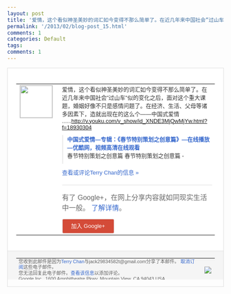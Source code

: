 ```yaml
---
layout: post
title: '爱情，这个看似神圣美妙的词汇如今变得不那么简单了。在近几年来中国社会“过山车”似的...'
permalink: '/2013/02/blog-post_15.html'
comments: 1
categories: Default
tags: 
comments: 1
---
```

<!-- X-Notifications: 1:38f8423eb0000000 -->

<div style="border:solid 1px #dfdfdf;color:#686868;font:13px Arial"><div style="background-color:#fff;padding:20px;"><table cellpadding="0" cellspacing="0"><tr><td style="padding-right:15px;vertical-align:top"><a href="https://plus.google.com/_/notifications/emlink?emr=14900066512970582018&amp;emid=CLC-9q-9uLUCFUYKcgodFnUAAA&amp;path=%2F108643996575278738906&amp;dt=1360936992357&amp;uob=8"><img height="75" src="https://lh3.googleusercontent.com/-KKRGTyJ5Bl0/AAAAAAAAAAI/AAAAAAAAtnY/R4QEWIp3Ur0/s75-c-k-a/photo.jpg" style="border:solid 1px #cccccc;" width="75"/></a></td><td style="width:578px;color:#333;font:13px Arial;vertical-align:top"><div style="padding-bottom:10px">爱情，这个看似神圣美妙的词汇如今变得不那<wbr/>么简单了。在近几年来中国社会"过山车"似<wbr/>的变化之后，面对这个重大课题，婚姻好像不<wbr/>只是感情问题了。在经济、生活、父母等诸多<wbr/>因素下，造就出现在的这么个――中国式爱情<wbr/>......<a class="ot-anchor" href="http://v.youku.com/v_show/id_XNDE3MjQwMjYw.html?f=18930304" rel="nofollow">http://v.youku<wbr/>.com/v_show/id_XNDE3<wbr/>MjQwMjYw.html?f=1893<wbr/>0304</a></div><div style="margin-bottom:10px;padding-left:10px; border-left:2px solid #EAEAEA"><span style="margin-right:5px"><a href="http://v.youku.com/v_show/id_XNDE3MjQwMjYw.html?f=18930304" style="color:#3366CC;text-decoration:none"><span style="font-weight:bold">中国式爱情―专辑：《春节特别策划之创意篇<wbr/>》―在线播放―优酷网，视频高清在线观看</span></a><div style="padding-bottom:10px">春节特别策划之创意篇 春节特别策划之创意篇 -</div></span></div><a href="https://plus.google.com/_/notifications/emlink?emr=14900066512970582018&amp;emid=CLC-9q-9uLUCFUYKcgodFnUAAA&amp;path=%2F108643996575278738906%2Fposts%2FhWo7ctDg6r3%3Fgpinv%3DAMIXal9EKdZ_4jcaaWYJRZVb-4b-GY0yL5mOnhy7fuEANVJkidp-M1GoZFc4S-xb1GlOVScFeQEmOWIzMdW8XVtXwB1As98vsH1b2qckwVuaWZcOi2J_onM&amp;dt=1360936992357&amp;uob=8" style="color:#3366CC;text-decoration:none">查看或评论Terry Chan的信息 »</a><div style="margin-top:20px;border-top:solid 1px #dfdfdf"><div style="padding:15px 0;color:#686868;font:16px Arial">有了 Google+，在网上分享内容就如同现实生活中一般。 <a href="http://www.google.com/+/learnmore/" style="color:#3366CC;text-decoration:none">了解详情</a>。</div><a href="https://plus.google.com/_/notifications/emlink?emr=14900066512970582018&amp;emid=CLC-9q-9uLUCFUYKcgodFnUAAA&amp;path=%2F%3Fgpinv%3DAMIXal9EKdZ_4jcaaWYJRZVb-4b-GY0yL5mOnhy7fuEANVJkidp-M1GoZFc4S-xb1GlOVScFeQEmOWIzMdW8XVtXwB1As98vsH1b2qckwVuaWZcOi2J_onM&amp;dt=1360936992357&amp;uob=8" style="padding:1px 20px;min-width:54px;display:inline-block; background-color:#d44b38;text-align:center; font:13px Arial; border-radius:3px;color:#fff;border:solid 1px #dfdfdf; white-space:nowrap;text-decoration:none;height:30px;line-height:30px">加入 Google+</a></div></td></tr></table></div><div style="border-top:solid 1px #dfdfdf;padding:0 20px; background-color:#f5f5f5"><table cellpadding="0" cellspacing="0" style="height:50px"><tbody><tr><td style="vertical-align:middle;width:100%; color:#636363;font:11px Arial; line-height:120%">您收到此邮件是因为<a href="https://plus.google.com/_/notifications/emlink?emr=14900066512970582018&amp;emid=CLC-9q-9uLUCFUYKcgodFnUAAA&amp;path=%2F108643996575278738906%3Fgpinv%3DAMIXal9EKdZ_4jcaaWYJRZVb-4b-GY0yL5mOnhy7fuEANVJkidp-M1GoZFc4S-xb1GlOVScFeQEmOWIzMdW8XVtXwB1As98vsH1b2qckwVuaWZcOi2J_onM&amp;dt=1360936992357&amp;uob=8" style="color:#3366CC;text-decoration:none">Terry Chan</a>与jack29834582t@gmail.com分享了本邮件。 <a href="https://plus.google.com/_/notifications/emlink?emr=14900066512970582018&amp;emid=CLC-9q-9uLUCFUYKcgodFnUAAA&amp;path=%2F_%2Fnonplus%2Femailsettings%3Fgpinv%3DAMIXal9EKdZ_4jcaaWYJRZVb-4b-GY0yL5mOnhy7fuEANVJkidp-M1GoZFc4S-xb1GlOVScFeQEmOWIzMdW8XVtXwB1As98vsH1b2qckwVuaWZcOi2J_onM%26est%3DADH5u8WYtYMXVSVrUEV8jsP87jul-WBOhFTCMLjK8eW7syHBXPKsej9rfVwDZDtGniA4Dc7moxs4VB_Fto-mrhKb4LOHhaBKJnqKscXTx-sMkt0mLFdUzDVPv0AAWcT_orXlonYNToEU4OAbeQfEQ8f-JXtAy46nyQ&amp;dt=1360936992357&amp;uob=8" style="color:#3366CC;text-decoration:none">取消订阅</a>这些电子邮件。<br/>您无法回复此电子邮件。<a href="https://plus.google.com/_/notifications/emlink?emr=14900066512970582018&amp;emid=CLC-9q-9uLUCFUYKcgodFnUAAA&amp;path=%2F108643996575278738906%2Fposts%2FhWo7ctDg6r3%3Fgpinv%3DAMIXal9EKdZ_4jcaaWYJRZVb-4b-GY0yL5mOnhy7fuEANVJkidp-M1GoZFc4S-xb1GlOVScFeQEmOWIzMdW8XVtXwB1As98vsH1b2qckwVuaWZcOi2J_onM&amp;dt=1360936992357&amp;uob=8" style="color:#3366CC;text-decoration:none">查看该信息</a>以添加评论。<br/>Google Inc., 1600 Amphitheatre Pkwy, Mountain View, CA 94043 USA<br/></td><td><img src="https://ssl.gstatic.com/s2/oz/images/notifications/logo/google-plus-6617a72bb36cc548861652780c9e6ff1.png"/></td></tr></tbody></table></div></div>